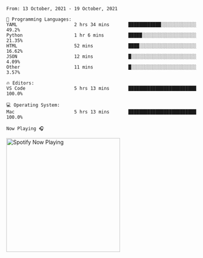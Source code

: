 <!--START_SECTION:waka-->
```text
From: 13 October, 2021 - 19 October, 2021

💬 Programming Languages: 
YAML                     2 hrs 34 mins       ████████████░░░░░░░░░░░░░   49.2% 
Python                   1 hr 6 mins         █████░░░░░░░░░░░░░░░░░░░░   21.35% 
HTML                     52 mins             ████░░░░░░░░░░░░░░░░░░░░░   16.62% 
JSON                     12 mins             █░░░░░░░░░░░░░░░░░░░░░░░░   4.09% 
Other                    11 mins             █░░░░░░░░░░░░░░░░░░░░░░░░   3.57%

🔥 Editors: 
VS Code                  5 hrs 13 mins       █████████████████████████   100.0%

💻 Operating System: 
Mac                      5 hrs 13 mins       █████████████████████████   100.0%

```


<!--END_SECTION:waka-->

`Now Playing 🎧`

[<img src="https://spotify-now-playing-cyan-seven.vercel.app/api/spotify-playing" alt="Spotify Now Playing" width="300" />](https://open.spotify.com/user/gregnrobinson-ca)



